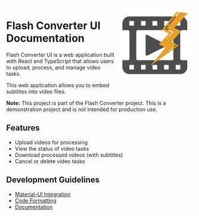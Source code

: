 <img alt="Movie icon with a lightening" src="img/flash-converter-icon.png" title="Flash Converter UI" style="float: right; width: 15em; height: 15em;"/>

# Flash Converter UI Documentation

Flash Converter UI is a web application built with React and TypeScript that allows users to upload, process,
and manage video tasks.

This web application allows you to embed subtitles into video files.

**Note:** This project is part of the Flash Converter project.
This is a demonstration project and is not intended for production use.

## Features

- Upload videos for processing
- View the status of video tasks
- Download processed videos (with subtitles)
- Cancel or delete video tasks

## Development Guidelines

- [Material-UI Integration](dev/material-ui-integration.md)
- [Code Formatting](dev/code-formatting.md)
- [Documentation](dev/documentation.md)
